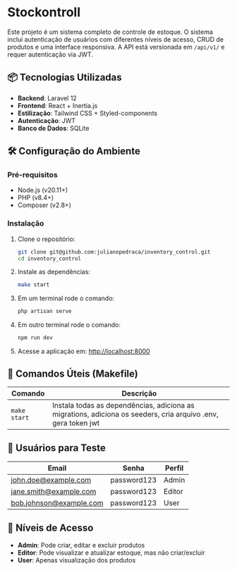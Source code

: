 # Stockontroll

Este projeto é um sistema completo de controle de estoque. O sistema inclui autenticação de usuários com diferentes níveis de acesso, CRUD de produtos e uma interface responsiva. A API está versionada em `/api/v1/` e requer autenticação via JWT.


## 📦 Tecnologias Utilizadas

- **Backend**: Laravel 12
- **Frontend**: React + Inertia.js
- **Estilização**: Tailwind CSS + Styled-components
- **Autenticação**: JWT
- **Banco de Dados**: SQLite

## 🛠️ Configuração do Ambiente

### Pré-requisitos

- Node.js (v20.11+)
- PHP (v8.4+)
- Composer (v2.8+)

### Instalação

1. Clone o repositório:
   ```bash
   git clone git@github.com:julianopedraca/inventory_control.git
   cd inventory_control
   ```

2. Instale as dependências:
   ```bash
   make start
   ```

3. Em um terminal rode o comando:
   ```bash
   php artisan serve
   ```

4. Em outro terminal rode o comando:
   ```bash
   npm run dev
   ```


6. Acesse a aplicação em: [http://localhost:8000](http://localhost:8000)

## 🚀 Comandos Úteis (Makefile)

| Comando          | Descrição                                  |
|------------------|-------------------------------------------|
| `make start`   | Instala todas as dependências, adiciona as migrations, adiciona os seeders, cria arquivo .env, gera token jwt            |

## 👥 Usuários para Teste

| Email                     | Senha      | Perfil    |
|---------------------------|------------|-----------|
| john.doe@example.com      | password123| Admin     |
| jane.smith@example.com    | password123| Editor    |
| bob.johnson@example.com   | password123| User      |

## 🔐 Níveis de Acesso

- **Admin**: Pode criar, editar e excluir produtos
- **Editor**: Pode visualizar e atualizar estoque, mas não criar/excluir
- **User**: Apenas visualização dos produtos